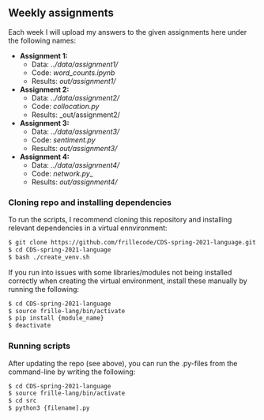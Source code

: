 ## Weekly assignments
Each week I will upload my answers to the given assignments here under the following names:
- __Assignment 1:__  
  - Data: _../data/assignment1/_  
  - Code: _word\_counts.ipynb_  
  - Results: _out/assignment1/_  
- __Assignment 2:__  
  - Data: _../data/assignment2/_  
  - Code: _collocation.py_  
  - Results: _out/assignment2/
- __Assignment 3:__  
  - Data: _../data/assignment3/_  
  - Code: _sentiment.py_
  - Results: _out/assignment3/_    
- __Assignment 4:__  
  - Data: _../data/assignment4/_  
  - Code: _network.py__  
  - Results: _out/assignment4/_  

### Cloning repo and installing dependencies 
To run the scripts, I recommend cloning this repository and installing relevant dependencies in a virtual ennvironment:

```bash
$ git clone https://github.com/frillecode/CDS-spring-2021-language.git
$ cd CDS-spring-2021-language
$ bash ./create_venv.sh
````
If you run into issues with some libraries/modules not being installed correctly when creating the virtual environment, install these manually by running the following:  
```bash
$ cd CDS-spring-2021-language
$ source frille-lang/bin/activate
$ pip install {module_name}
$ deactivate
```

### Running scripts
After updating the repo (see above), you can run the .py-files from the command-line by writing the following:
``` bash
$ cd CDS-spring-2021-language
$ source frille-lang/bin/activate
$ cd src
$ python3 {filename].py
```
